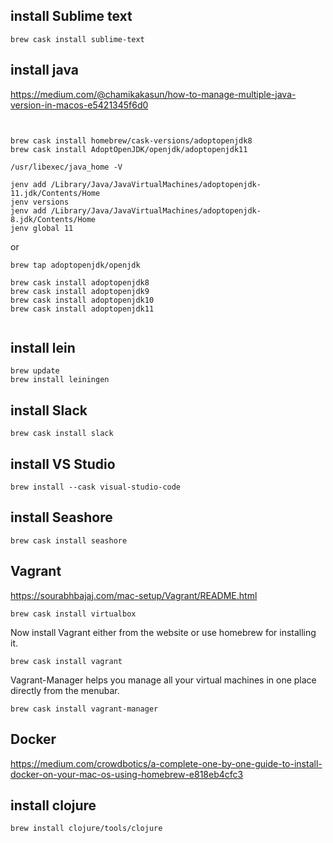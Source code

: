 

##  install Sublime text

```
brew cask install sublime-text
```

## install java



https://medium.com/@chamikakasun/how-to-manage-multiple-java-version-in-macos-e5421345f6d0

```


brew cask install homebrew/cask-versions/adoptopenjdk8
brew cask install AdoptOpenJDK/openjdk/adoptopenjdk11

/usr/libexec/java_home -V

jenv add /Library/Java/JavaVirtualMachines/adoptopenjdk-11.jdk/Contents/Home
jenv versions
jenv add /Library/Java/JavaVirtualMachines/adoptopenjdk-8.jdk/Contents/Home
jenv global 11
```
or
```
brew tap adoptopenjdk/openjdk

brew cask install adoptopenjdk8
brew cask install adoptopenjdk9
brew cask install adoptopenjdk10
brew cask install adoptopenjdk11


```

## install lein 


```
brew update
brew install leiningen
```

## install Slack

```
brew cask install slack
```

## install VS Studio

```
brew install --cask visual-studio-code
```

## install Seashore

```
brew cask install seashore
```

## Vagrant

https://sourabhbajaj.com/mac-setup/Vagrant/README.html


    brew cask install virtualbox

Now install Vagrant either from the website or use homebrew for installing it.

    brew cask install vagrant

Vagrant-Manager helps you manage all your virtual machines in one place directly from the menubar.

    brew cask install vagrant-manager


## Docker

https://medium.com/crowdbotics/a-complete-one-by-one-guide-to-install-docker-on-your-mac-os-using-homebrew-e818eb4cfc3


## install clojure

```
brew install clojure/tools/clojure
```